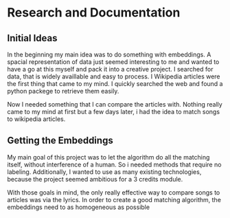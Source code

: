 # Research and Documentation

## Initial Ideas

In the beginning my main idea was to do something with embeddings. A spacial representation of data just seemed interesting to me and wanted to have a go at this myself and pack it into a creative project. I searched for data, that is widely availlable and easy to process. I Wikipedia articles were the first thing that came to my mind. I quickly searched the web and found a python packege to retrieve them easily. 

Now I needed something that I can compare the articles with. Nothing really came to my mind at first but a few days later,  i had the idea to match songs to wikipedia articles.

## Getting the Embeddings

My main goal of this project was to let the algorithm do all the matching itself, without interference of a human. So i needed methods that require no labeling. Additionally, I wanted to use as many existing technologies, because the project seemed ambitious for a 3 credits module.

With those goals in mind, the only really effective way to compare songs to articles was via the lyrics. In order to create a good matching algorithm, the embeddings need to as homogeneous as possible